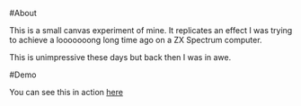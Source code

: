 #About

This is a small canvas experiment of mine. It replicates an effect I was trying to achieve a looooooong long time ago on a ZX Spectrum computer.

This is unimpressive these days but back then I was in awe.

#Demo

You can see this in action [here](http://surdu.github.io/zx-text-drop/)
